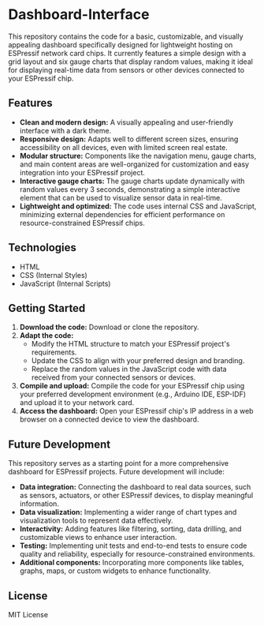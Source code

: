 # Dashboard-Interface

This repository contains the code for a basic, customizable, and visually appealing dashboard specifically designed for lightweight hosting on ESPressif network card chips. It currently features a simple design with a grid layout and six gauge charts that display random values, making it ideal for displaying real-time data from sensors or other devices connected to your ESPressif chip.

## Features

* **Clean and modern design:** A visually appealing and user-friendly interface with a dark theme.
* **Responsive design:** Adapts well to different screen sizes, ensuring accessibility on all devices, even with limited screen real estate.
* **Modular structure:** Components like the navigation menu, gauge charts, and main content areas are well-organized for customization and easy integration into your ESPressif project.
* **Interactive gauge charts:**  The gauge charts update dynamically with random values every 3 seconds, demonstrating a simple interactive element that can be used to visualize sensor data in real-time.
* **Lightweight and optimized:**  The code uses internal CSS and JavaScript, minimizing external dependencies for efficient performance on resource-constrained ESPressif chips.

## Technologies

* HTML
* CSS (Internal Styles)
* JavaScript (Internal Scripts)

## Getting Started

1. **Download the code:** Download or clone the repository.
2. **Adapt the code:** 
    * Modify the HTML structure to match your ESPressif project's requirements.
    * Update the CSS to align with your preferred design and branding.
    * Replace the random values in the JavaScript code with data received from your connected sensors or devices.
3. **Compile and upload:** Compile the code for your ESPressif chip using your preferred development environment (e.g., Arduino IDE, ESP-IDF) and upload it to your network card.
4. **Access the dashboard:** Open your ESPressif chip's IP address in a web browser on a connected device to view the dashboard.

## Future Development

This repository serves as a starting point for a more comprehensive dashboard for ESPressif projects. Future development will include:

* **Data integration:**  Connecting the dashboard to real data sources, such as sensors, actuators, or other ESPressif devices, to display meaningful information. 
* **Data visualization:** Implementing a wider range of chart types and visualization tools to represent data effectively. 
* **Interactivity:** Adding features like filtering, sorting, data drilling, and customizable views to enhance user interaction.
* **Testing:** Implementing unit tests and end-to-end tests to ensure code quality and reliability, especially for resource-constrained environments.
* **Additional components:** Incorporating more components like tables, graphs, maps, or custom widgets to enhance functionality. 

## License

MIT License
